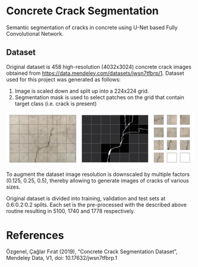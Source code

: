 # Concrete Crack Segmentation
Semantic segmentation of cracks in concrete using U-Net based Fully Convolutional Network.


## Dataset
Original dataset is 458 high-resolution (4032x3024) concrete crack images obtained from https://data.mendeley.com/datasets/jwsn7tfbrp/1. Dataset used for this project was generated as follows:
1. Image is scaled down and split up into a 224x224 grid.
2. Segmentation mask is used to select patches on the grid that contain target class (i.e. crack is present)


![Pre-processing of the original dataset downscaled by a factor of 0.5](./aux/data_preprocessing_example.png)

To augment the dataset image resolution is downscaled by multiple factors (0.125, 0.25, 0.5), thereby allowing to generate images of cracks of various sizes.

Original dataset is divided into training, validation and test sets at 0.6:0.2:0.2 splits. Each set is the pre-processed with the described above routine resulting in 5100, 1740 and 1778 respectively.

# References

Özgenel, Çağlar Fırat (2019), 
“Concrete Crack Segmentation Dataset”, 
Mendeley Data, V1, doi: 10.17632/jwsn7tfbrp.1


